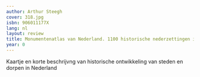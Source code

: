 ```yaml
---
author: Arthur Steegh
cover: 318.jpg
isbn: 906011177X
lang: nl
layout: review
title: Monumentenatlas van Nederland. 1100 historische nederzettingen in kaart
year: 0
---
```


Kaartje en korte beschrijvng van historische ontwikkeling van steden en dorpen in Nederland
